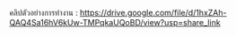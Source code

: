 คลิปตัวอย่างการทำงาน : https://drive.google.com/file/d/1hxZAh-QAQ4Sa16hV6kUw-TMPqkaUQoBD/view?usp=share_link
